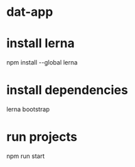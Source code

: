 # dat-app

# install lerna

npm install --global lerna

# install dependencies

lerna bootstrap

# run projects

npm run start